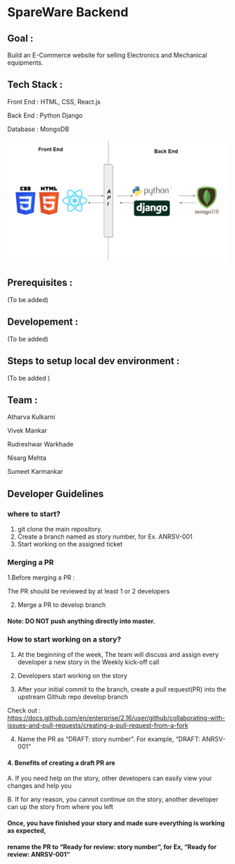 # SpareWare Backend
## Goal :
Build an E-Commerce website for selling Electronics and Mechanical equipments. 

## Tech Stack :

Front End : HTML, CSS, React.js

Back End : Python Django 

Database : MongoDB 

![](images/techstack.PNG)

## Prerequisites :
(To be added)

## Developement :
(To be added)

## Steps to setup local dev environment :
(To be added )

## Team :

Atharva Kulkarni

Vivek Mankar 

Rudreshwar Warkhade 

Nisarg Mehta 

Sumeet Karmankar 


## Developer Guidelines
### where to start?

1. git clone the main repository.
2. Create a branch named as story number, for Ex. ANRSV-001
3. Start working on the assigned ticket

### Merging a PR 
1.Before merging a PR :

  The PR should be reviewed by at least 1 or 2 developers
  
2. Merge a PR to develop branch 
#### Note: DO NOT push anything directly into master.

### How to start working on a story?

1. At the beginning of the week, The team will discuss and assign every developer a new story in the Weekly kick-off call

2. Developers start working on the story 

3. After your initial commit to the branch, create a pull request(PR) into the upstream Github repo develop branch

Check out : https://docs.github.com/en/enterprise/2.16/user/github/collaborating-with-issues-and-pull-requests/creating-a-pull-request-from-a-fork

4. Name the PR as  “DRAFT: story number”. For example, “DRAFT:  ANRSV-001“


#### 4. Benefits of creating a draft PR are

A. If you need help on the story, other developers can easily view your changes and help you

B. If for any reason, you cannot continue on the story, another developer can up the story from where you left

#### Once, you have finished your story and made sure everything is working as expected, 
#### rename the PR to “Ready for review: story number”, for Ex, “Ready for review: ANRSV-001“

